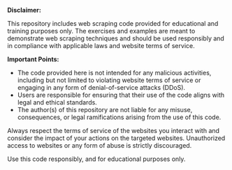 **Disclaimer:**

This repository includes web scraping code provided for educational and training purposes only. The exercises and examples are meant to demonstrate web scraping techniques and should be used responsibly and in compliance with applicable laws and website terms of service. 

**Important Points:**
- The code provided here is not intended for any malicious activities, including but not limited to violating website terms of service or engaging in any form of denial-of-service attacks (DDoS).
- Users are responsible for ensuring that their use of the code aligns with legal and ethical standards.
- The author(s) of this repository are not liable for any misuse, consequences, or legal ramifications arising from the use of this code.

Always respect the terms of service of the websites you interact with and consider the impact of your actions on the targeted websites. Unauthorized access to websites or any form of abuse is strictly discouraged.

Use this code responsibly, and for educational purposes only.
